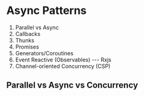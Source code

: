 # Async Patterns

1. Parallel vs Async
2. Callbacks
3. Thunks
4. Promises
5. Generators/Coroutines
6. Event Reactive (Observables)  --- Rxjs
7. Channel-oriented Concurrency (CSP)


## Parallel vs Async vs Concurrency
